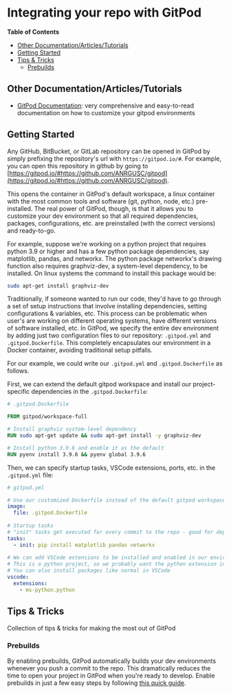 # Integrating your repo with GitPod

**Table of Contents**
<!-- TOC -->
- [Other Documentation/Articles/Tutorials](#other-documentationarticlestutorials)
- [Getting Started](#getting-started)
- [Tips & Tricks](#tips--tricks)
  - [Prebuilds](#prebuilds)
<!-- /TOC -->


## Other Documentation/Articles/Tutorials
- [GitPod Documentation](https://www.gitpod.io/docs/): very comprehensive and easy-to-read documentation on how to customize your gitpod environments

## Getting Started 
Any GitHub, BitBucket, or GitLab repository can be opened in GitPod by simply prefixing the repository's url with ```https://gitpod.io/#```.
For example, you can open this repository in github by going to [https://gitpod.io/#https://github.com/ANRGUSC/gitpod](https://gitpod.io/#https://github.com/ANRGUSC/gitpod).

This opens the container in GitPod's default workspace, a linux container with the most common tools and software (git, python, node, etc.) pre-installed.
The real power of GitPod, though, is that it allows you to customize your dev environment so that all required dependencies, packages, configurations, etc. are preinstalled (with the correct versions) and ready-to-go.

For example, suppose we're working on a python project that requires python 3.9 or higher and has a few python package dependencies, say matplotlib, pandas, and networkx. 
The python package networkx's drawing function also requires graphviz-dev, a system-level dependency, to be installed. 
On linux systems the command to install this package would be:

```bash
sudo apt-get install graphviz-dev
```

Traditionally, if someone wanted to run our code, they'd have to go through a set of setup instructions that involve installing dependencies, setting configurations & variables, etc. 
This process can be problematic when user's are working on different operating systems, have different versions of software installed, etc.
In GitPod, we specify the entire dev environment by adding just two configuration files to our repository: ```.gitpod.yml``` and ```.gitpod.Dockerfile```.
This completely encapsulates our environment in a Docker container, avoiding traditional setup pitfalls.

For our example, we could write our ```.gitpod.yml``` and ```.gitpod.Dockerfile``` as follows.

First, we can extend the default gitpod workspace and install our project-specific dependencies in the ```.gitpod.Dockerfile```:
```Dockerfile
# .gitpod.Dockerfile

FROM gitpod/workspace-full

# Install graphviz system-level dependency
RUN sudo apt-get update && sudo apt-get install -y graphviz-dev

# Install python 3.9.6 and enable it as the default
RUN pyenv install 3.9.6 && pyenv global 3.9.6
```

Then, we can specify startup tasks, VSCode extensions, ports, etc. in the ```.gitpod.yml``` file:
```yml
# gitpod.yml

# Use our customized Dockerfile instead of the default gitpod workspace
image:
  file: .gitpod.Dockerfile
  
# Startup tasks 
# "init" tasks get executed for every commit to the repo - good for dependency installation-type tasks
tasks:
  - init: pip install matplotlib pandas networkx
  
# We can add VSCode extensions to be installed and enabled in our environment
# This is a python project, so we probably want the python extension installed
# You can also install packages like normal in VSCode
vscode:
  extensions:
    - ms-python.python
```


## Tips & Tricks
Collection of tips & tricks for making the most out of GitPod

### Prebuilds
By enabling prebuilds, GitPod automatically builds your dev environments whenever you push a commit to the repo.
This dramatically reduces the time to open your project in GitPod when you're ready to develop. 
Enable prebuilds in just a few easy steps by following [this quick guide](https://www.gitpod.io/docs/prebuilds).

